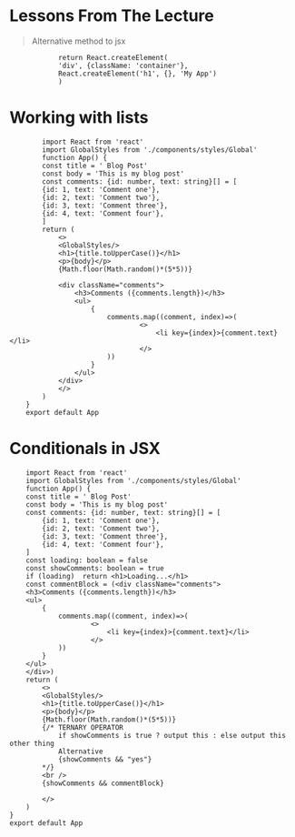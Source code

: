 # Lessons From The Lecture

> Alternative method to jsx

                return React.createElement(
                'div', {className: 'container'},
                React.createElement('h1', {}, 'My App')
                )

# Working with lists

            import React from 'react'
            import GlobalStyles from './components/styles/Global'
            function App() {
            const title = ' Blog Post'
            const body = 'This is my blog post'
            const comments: {id: number, text: string}[] = [
            {id: 1, text: 'Comment one'},
            {id: 2, text: 'Comment two'},
            {id: 3, text: 'Comment three'},
            {id: 4, text: 'Comment four'},
            ]
            return (
                <>
                <GlobalStyles/>
                <h1>{title.toUpperCase()}</h1>
                <p>{body}</p>
                {Math.floor(Math.random()*(5*5))}

                <div className="comments">
                    <h3>Comments ({comments.length})</h3>
                    <ul>
                        {
                            comments.map((comment, index)=>(
                                    <>
                                        <li key={index}>{comment.text}</li>
                                    </>
                            ))
                        }
                    </ul>
                </div>
                </>
            )
        }
        export default App



# Conditionals in JSX
        import React from 'react'
        import GlobalStyles from './components/styles/Global'
        function App() {
        const title = ' Blog Post'
        const body = 'This is my blog post'
        const comments: {id: number, text: string}[] = [
            {id: 1, text: 'Comment one'},
            {id: 2, text: 'Comment two'},
            {id: 3, text: 'Comment three'},
            {id: 4, text: 'Comment four'},
        ]
        const loading: boolean = false
        const showComments: boolean = true
        if (loading)  return <h1>Loading...</h1>
        const commentBlock = (<div className="comments">
        <h3>Comments ({comments.length})</h3>
        <ul>
            {
                comments.map((comment, index)=>(
                        <>
                            <li key={index}>{comment.text}</li>
                        </>
                ))
            }
        </ul>
        </div>)
        return (
            <>
            <GlobalStyles/>
            <h1>{title.toUpperCase()}</h1>
            <p>{body}</p>
            {Math.floor(Math.random()*(5*5))}
            {/* TERNARY OPERATOR 
                if showComments is true ? output this : else output this other thing
                Alternative
                {showComments && "yes"}
            */}
            <br />
            {showComments && commentBlock}
        
            </>
        )
    }
    export default App        
                    
                    